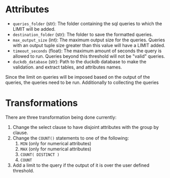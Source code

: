

# Attributes
- `queries_folder` (str): The folder containing the sql queries to
    which the LIMIT will be added.
- `destination_folder` (str): The folder to save the formatted queries.
- `max_output_size` (int): The maximum output size for the queries. Queries
    with an output tuple size greater than this value will have a LIMIT added.
- `timeout_seconds` (float): The maximum amount of seconds the query is 
allowed to run. Queries beyond this threshold will not be "valid" queries.
- `duckdb_database` (str): Path to the duckdb database to make the validation.
and extract tables, and attributes names.

Since the limit on queries will be imposed based on the output of the queries,
the queries need to be run. Additionally to collecting the queries 

# Transformations
There are three transformation being done currently:
1. Change the select clause to have disjoint attributes with the 
group by clause.
1. Change the `COUNT()` statements to one of the following:
    1. `MIN` (only for numerical attributes)
    1. `MAX` (only for numerical attributes)
    1. `COUNT( DISTINCT )`
    1. `COUNT`
1. Add a limit to the query if the output of it is over the user defined 
threshold.